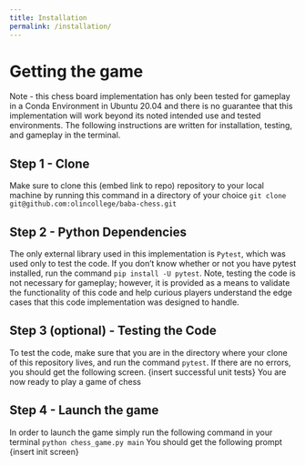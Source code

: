 ```yaml
---
title: Installation
permalink: /installation/
---
```


# Getting the game
Note - this chess board implementation has only been tested for gameplay in a Conda Environment in Ubuntu 20.04 and there is no guarantee that this implementation will work beyond its noted intended use and tested environments.
The following instructions are written for installation, testing, and gameplay in the terminal.
## Step 1 - Clone
Make sure to clone this (embed link to repo) repository to your local machine by running this command in a directory of your choice `git clone git@github.com:olincollege/baba-chess.git` 
## Step 2 - Python Dependencies
The only external library used in this implementation is `Pytest`, which was used only to test the code. If you don’t know whether or not you have pytest installed, run the command `pip install -U pytest`.
Note, testing the code is not necessary for gameplay; however, it is provided as a means to validate the functionality of this code and help curious players understand the edge cases that this code implementation was designed to handle.
## Step 3 (optional) - Testing the Code
To test the code, make sure that you are in the directory where your clone of this repository lives, and run the command `pytest`. If there are no errors, you should get the following screen.
{insert successful unit tests}
You are now ready to play a game of chess
## Step 4 - Launch the game
In order to launch the game simply run the following command in your terminal `python chess_game.py main`
You should get the following prompt
{insert init screen}
